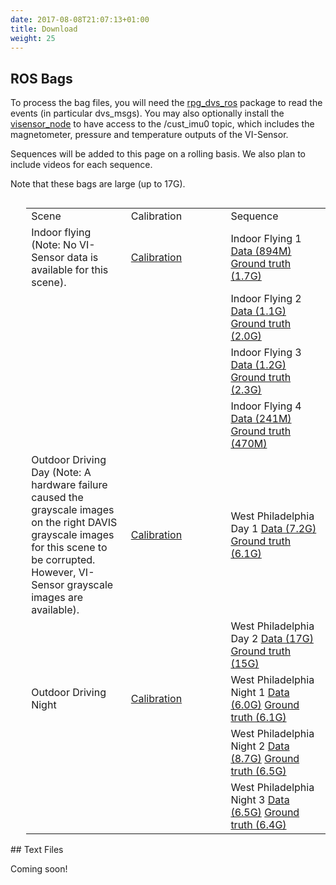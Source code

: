 ```yaml
---
date: 2017-08-08T21:07:13+01:00
title: Download
weight: 25
---
```


## ROS Bags

To process the bag files, you will need the <a href="https://github.com/uzh-rpg/rpg_dvs_ros">rpg_dvs_ros</a> package to read the events (in particular dvs_msgs). You may also optionally install the <a href="https://github.com/ethz-asl/visensor_node">visensor_node</a> to have access to the /cust_imu0 topic, which includes the magnetometer, pressure and temperature outputs of the VI-Sensor.

Sequences will be added to this page on a rolling basis. We also plan to include videos for each sequence.

Note that these bags are large (up to 17G).

<div style='float:left;margin-left:5%'>
<table>
<col width="30%">
<col width="30%">
<col width="30%">
<tr><td>Scene</td><td>Calibration</td><td>Sequence</td></tr>
<tr>
<td>Indoor flying (Note: No VI-Sensor data is available for this scene).</td>
<td>
<a href="http://visiondata.cis.upenn.edu/mvsec/indoor_flying/camchain-imucam-indoor_flying.yaml">Calibration</a>
</td>
<td>
Indoor Flying 1 <a href="http://visiondata.cis.upenn.edu/mvsec/indoor_flying/indoor_flight1_data.bag">Data (894M)</a> <a href="http://visiondata.cis.upenn.edu/mvsec/indoor_flying/indoor_flight1_gt.bag">Ground truth (1.7G)</a>
</td>
</tr>
<tr>
<td>
</td>
<td>
</td>
<td>
Indoor Flying 2 <a href="http://visiondata.cis.upenn.edu/mvsec/indoor_flying/indoor_flight2_data.bag">Data (1.1G)</a> <a href="http://visiondata.cis.upenn.edu/mvsec/indoor_flying/indoor_flight2_gt.bag">Ground truth (2.0G)</a>
</td>
</tr>
<tr>
<td>
</td>
<td>
</td>
<td>
Indoor Flying 3 <a href="http://visiondata.cis.upenn.edu/mvsec/indoor_flying/indoor_flight3_data.bag">Data (1.2G)</a> <a href="http://visiondata.cis.upenn.edu/mvsec/indoor_flying/indoor_flight3_gt.bag">Ground truth (2.3G)</a>
</td>
</tr>
<tr>
<td>
</td>
<td>
</td>
<td>
Indoor Flying 4 <a href="http://visiondata.cis.upenn.edu/mvsec/indoor_flying/indoor_flight4_data.bag">Data (241M)</a> <a href="http://visiondata.cis.upenn.edu/mvsec/indoor_flying/indoor_flight4_gt.bag">Ground truth (470M)</a>
</td>
</tr>
<tr>
<td>Outdoor Driving Day (Note: A hardware failure caused the grayscale images on the right DAVIS grayscale images for this scene to be corrupted. However, VI-Sensor grayscale images are available).</td>
<td>
<a href="http://visiondata.cis.upenn.edu/mvsec/outdoor_day/camchain-imucam-outdoor_day.yaml">Calibration</a>
</td>
<td>
West Philadelphia Day 1 <a href="http://visiondata.cis.upenn.edu/mvsec/outdoor_day/west_philly_day1_data.bag">Data (7.2G)</a> <a href="http://visiondata.cis.upenn.edu/mvsec/outdoor_day/west_philly_day1_gt.bag">Ground truth (6.1G)</a>
</td>
</tr>
<tr>
<td>
</td>
<td>
</td>
<td>
West Philadelphia Day 2 <a href="http://visiondata.cis.upenn.edu/mvsec/outdoor_day/west_philly_day2_data.bag">Data (17G)</a> <a href="http://visiondata.cis.upenn.edu/mvsec/outdoor_day/west_philly_day2_gt.bag">Ground truth (15G)</a>
</td>
</tr>
<tr>
<td>Outdoor Driving Night</td>
<td>
<a href="http://visiondata.cis.upenn.edu/mvsec/outdoor_night/camchain-imucam-outdoor_night.yaml">Calibration</a>
</td>
<td>
West Philadelphia Night 1 <a href="http://visiondata.cis.upenn.edu/mvsec/outdoor_night/west_philly_night1_data.bag">Data (6.0G)</a> <a href="http://visiondata.cis.upenn.edu/mvsec/outdoor_night/west_philly_night1_gt.bag">Ground truth (6.1G)</a>
</td>
</tr>
<tr>
<td>
</td>
<td>
</td>
<td>
West Philadelphia Night 2 <a href="http://visiondata.cis.upenn.edu/mvsec/outdoor_night/west_philly_night2_data.bag">Data (8.7G)</a> <a href="http://visiondata.cis.upenn.edu/mvsec/outdoor_night/west_philly_night2_gt.bag">Ground truth (6.5G)</a>
</td>
</tr>
<tr>
<td>
</td>
<td>
</td>
<td>
West Philadelphia Night 3 <a href="http://visiondata.cis.upenn.edu/mvsec/outdoor_night/west_philly_night3_data.bag">Data (6.5G)</a> <a href="http://visiondata.cis.upenn.edu/mvsec/outdoor_night/west_philly_night3_gt.bag">Ground truth (6.4G)</a>
</td>
</tr>
</table>
</div>


<BR CLEAR="all">
## Text Files

Coming soon!